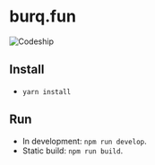 # burq.fun 

![Codeship](https://codeship.com/projects/6f19e9e0-16a4-0134-caf4-1e201d51eca6/status?branch=master)

## Install
- `yarn install`

## Run
- In development: `npm run develop`.
- Static build: `npm run build`.
